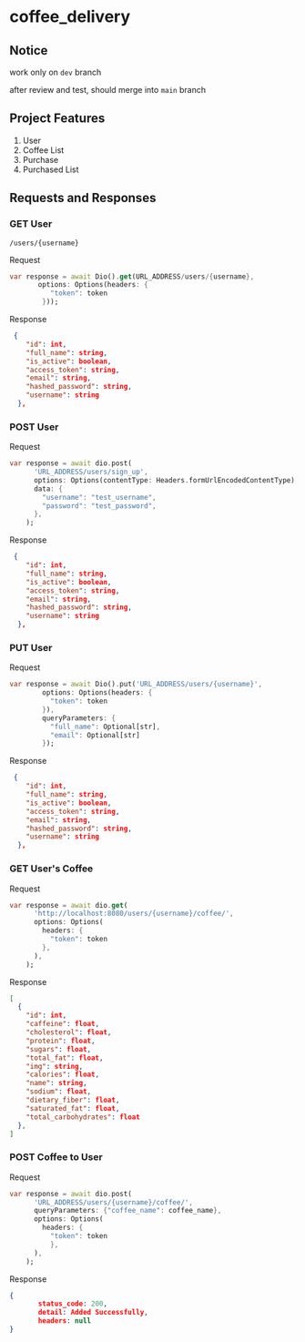 # coffee_delivery

## Notice
work only on `dev` branch

after review and test, should merge into `main` branch

## Project Features

1. User
2. Coffee List
3. Purchase
4. Purchased List

## Requests and Responses

### GET User
`/users/{username}`

Request

```dart
var response = await Dio().get(URL_ADDRESS/users/{username},
       options: Options(headers: {
          "token": token
        })); 
```

Response
```json
 {
    "id": int,
    "full_name": string,
    "is_active": boolean,
    "access_token": string,
    "email": string,
    "hashed_password": string,
    "username": string
  },
```
### POST User

Request

```dart
var response = await dio.post(
      'URL_ADDRESS/users/sign_up',
      options: Options(contentType: Headers.formUrlEncodedContentType),
      data: {
        "username": "test_username",
        "password": "test_password",
      },
    );
```
Response
```json
 {
    "id": int,
    "full_name": string,
    "is_active": boolean,
    "access_token": string,
    "email": string,
    "hashed_password": string,
    "username": string
  },
```
### PUT User

Request
```dart
var response = await Dio().put('URL_ADDRESS/users/{username}',
        options: Options(headers: {
          "token": token
        }),
        queryParameters: {
          "full_name": Optional[str],
          "email": Optional[str]
        });
```

Response
```json
 {
    "id": int,
    "full_name": string,
    "is_active": boolean,
    "access_token": string,
    "email": string,
    "hashed_password": string,
    "username": string
  },
```
### GET User's Coffee

Request
```dart
var response = await dio.get(
      'http://localhost:8080/users/{username}/coffee/',
      options: Options(
        headers: {
          "token": token
        },
      ),
    );
```

Response
```json
[
  {
    "id": int,
    "caffeine": float,
    "cholesterol": float,
    "protein": float,
    "sugars": float,
    "total_fat": float,
    "img": string,
    "calories": float,
    "name": string,
    "sodium": float,
    "dietary_fiber": float,
    "saturated_fat": float,
    "total_carbohydrates": float
  },
]
```

### POST Coffee to User

Request
```dart
var response = await dio.post(
      'URL_ADDRESS/users/{username}/coffee/',
      queryParameters: {"coffee_name": coffee_name},
      options: Options(
        headers: {
          "token": token
          },
      ),
    );
```

Response
```json
{
       status_code: 200,
       detail: Added Successfully,
       headers: null
}

```


